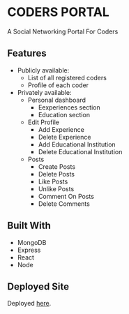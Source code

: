 # CODERS PORTAL
A Social Networking Portal For Coders

## Features
-   Publicly available:
    -   List of all registered coders
    -   Profile of each coder
-   Privately available:
    -   Personal dashboard
        -  Eexperiences section
        -  Education section
    -   Edit Profile
        -   Add Experience
        -   Delete Experience 
        -   Add Educational Institution
        -   Delete Educational Institution
    -   Posts
        -   Create Posts
        -   Delete Posts
        -   Like Posts
        -   Unlike Posts
        -   Comment On Posts
        -   Delete Comments


## Built With

* MongoDB
* Express
* React
* Node

## Deployed Site

Deployed [here](https://codersportal.herokuapp.com/).

